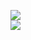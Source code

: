 [![](https://img.shields.io/badge/Made%20With-Github%20Spray-lightgrey.svg?style=for-the-badge&logo=github)](https://github.com/Annihil/github-spray#365)  
[![](https://i.imgur.com/2DrTn0Z.gif)](https://github.com/Annihil/github-spray)